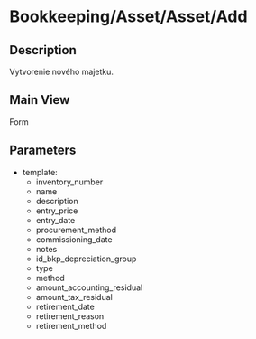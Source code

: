 # Bookkeeping/Asset/Asset/Add

## Description

Vytvorenie nového majetku.

## Main View

Form

## Parameters

* template:
  * inventory_number
  * name
  * description
  * entry_price
  * entry_date
  * procurement_method
  * commissioning_date
  * notes
  * id_bkp_depreciation_group
  * type
  * method
  * amount_accounting_residual
  * amount_tax_residual
  * retirement_date
  * retirement_reason
  * retirement_method
